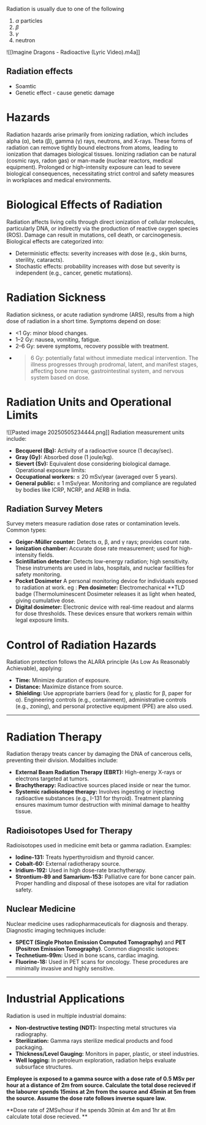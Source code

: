 
Radiation is usually due to one of the following 
1. $\alpha$ particles 
2. $\beta$
3. $\gamma$
4. neutron

![[Imagine Dragons - Radioactive (Lyric Video).m4a]]

## Radiation effects 
- Soamtic 
- Genetic effect - cause genetic damage

# Hazards
Radiation hazards arise primarily from ionizing radiation, which includes alpha (α), beta
(β), gamma (γ) rays, neutrons, and X-rays. These forms of radiation can remove tightly
bound electrons from atoms, leading to ionization that damages biological tissues. Ionizing
radiation can be natural (cosmic rays, radon gas) or man-made (nuclear reactors, medical
equipment). Prolonged or high-intensity exposure can lead to severe biological
consequences, necessitating strict control and safety measures in workplaces and medical
environments.

# Biological Effects of Radiation
Radiation affects living cells through direct ionization of cellular molecules, particularly
DNA, or indirectly via the production of reactive oxygen species (ROS). Damage can result in
mutations, cell death, or carcinogenesis. Biological effects are categorized into:
- Deterministic effects: severity increases with dose (e.g., skin burns, sterility, cataracts).
- Stochastic effects: probability increases with dose but severity is independent (e.g., cancer, genetic mutations).
# Radiation Sickness
Radiation sickness, or acute radiation syndrome (ARS), results from a high dose of radiation
in a short time. Symptoms depend on dose:
- <1 Gy: minor blood changes.
- 1–2 Gy: nausea, vomiting, fatigue.
- 2–6 Gy: severe symptoms, recovery possible with treatment.
- >6 Gy: potentially fatal without immediate medical intervention.
The illness progresses through prodromal, latent, and manifest stages, affecting bone
marrow, gastrointestinal system, and nervous system based on dose.
# Radiation Units and Operational Limits
![[Pasted image 20250505234444.png]]
Radiation measurement units include:
- **Becquerel (Bq):** Activity of a radioactive source (1 decay/sec).
- **Gray (Gy):** Absorbed dose (1 joule/kg).
- **Sievert (Sv):** Equivalent dose considering biological damage.
Operational exposure limits:
- **Occupational workers:** ≤ 20 mSv/year (averaged over 5 years).
- **General public:** ≤ 1 mSv/year.
Monitoring and compliance are regulated by bodies like ICRP, NCRP, and AERB in India.


## Radiation Survey Meters
Survey meters measure radiation dose rates or contamination levels. Common types:
- **Geiger-Müller counter:** Detects α, β, and γ rays; provides count rate.
- **Ionization chamber:** Accurate dose rate measurement; used for high-intensity fields.
- **Scintillation detector:** Detects low-energy radiation; high sensitivity. These
instruments are used in labs, hospitals, and nuclear facilities for safety monitoring.
- **Pocket Dosimeter** A personal monitoring device for individuals exposed to radiation at work. eg : **Pen dosimeter:** Electromechanical **TLD badge (Thermoluminescent Dosimeter releases it as light when heated, giving cumulative dose.
- **Digital dosimeter:** Electronic device with real-time readout and alarms for dose
thresholds. These devices ensure that workers remain within legal exposure limits.
# Control of Radiation Hazards
Radiation protection follows the ALARA principle (As Low As Reasonably Achievable),
applying:
- **Time:** Minimize duration of exposure.
- **Distance:** Maximize distance from source.
- **Shielding:** Use appropriate barriers (lead for γ, plastic for β, paper for α).
Engineering controls (e.g., containment), administrative controls (e.g., zoning), and personal
protective equipment (PPE) are also used.

--- 
# Radiation Therapy
Radiation therapy treats cancer by damaging the DNA of cancerous cells, preventing their
division. Modalities include:
- **External Beam Radiation Therapy (EBRT):** High-energy X-rays or electrons targeted at
tumors.
- **Brachytherapy:** Radioactive sources placed inside or near the tumor.
- **Systemic radioisotope therapy:** Involves ingesting or injecting radioactive substances
(e.g., I-131 for thyroid). Treatment planning ensures maximum tumor destruction with
minimal damage to healthy tissue.
## Radioisotopes Used for Therapy
Radioisotopes used in medicine emit beta or gamma radiation. Examples:
- **Iodine-131:** Treats hyperthyroidism and thyroid cancer.
- **Cobalt-60:** External radiotherapy source.
- **Iridium-192:** Used in high dose-rate brachytherapy.
- **Strontium-89 and Samarium-153:** Palliative care for bone cancer pain. Proper
handling and disposal of these isotopes are vital for radiation safety.
## Nuclear Medicine
Nuclear medicine uses radiopharmaceuticals for diagnosis and therapy. Diagnostic imaging
techniques include:
- **SPECT (Single Photon Emission Computed Tomography)** and **PET (Positron
Emission Tomography)**.
Common diagnostic isotopes:
- **Technetium-99m:** Used in bone scans, cardiac imaging.
- **Fluorine-18:** Used in PET scans for oncology.
These procedures are minimally invasive and highly sensitive.

 ---
# Industrial Applications
Radiation is used in multiple industrial domains:
- **Non-destructive testing (NDT):** Inspecting metal structures via radiography.
- **Sterilization:** Gamma rays sterilize medical products and food packaging.
- **Thickness/Level Gauging:** Monitors in paper, plastic, or steel industries.
- **Well logging:** In petroleum exploration, radiation helps evaluate subsurface structures.

**Employee is exposed to a gamma source with a dose rate of 0.5 MSv per hour at a distance of 2m from source. Calculate the total dose recieved if the labourer spends 15mins at 2m from the source and 45min at 5m from the source. Assume the dose rate follows inverse square law.** 

**Dose rate of 2MSv/hour if he spends 30min at 4m and 1hr at 8m calculate total dose recieved. **
